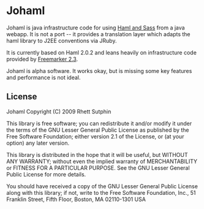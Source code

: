 Johaml
======

Johaml is java infrastructure code for using [Haml and Sass][haml] from a java webapp.  It is not a port -- it provides a translation layer which adapts the haml library to J2EE conventions via JRuby.

It is currently based on Haml 2.0.2 and leans heavily on infrastructure code provided by [Freemarker 2.3][fm].

Johaml is alpha software.  It works okay, but is missing some key features and performance is not ideal.  

[haml]: http://haml.hamptoncatlin.com/
[fm]: http://freemarker.sourceforge.net/

License
-------
Johaml
Copyright (C) 2009 Rhett Sutphin

This library is free software; you can redistribute it and/or
modify it under the terms of the GNU Lesser General Public
License as published by the Free Software Foundation; either
version 2.1 of the License, or (at your option) any later version.

This library is distributed in the hope that it will be useful,
but WITHOUT ANY WARRANTY; without even the implied warranty of
MERCHANTABILITY or FITNESS FOR A PARTICULAR PURPOSE.  See the GNU
Lesser General Public License for more details.

You should have received a copy of the GNU Lesser General Public
License along with this library; if not, write to the Free Software
Foundation, Inc., 51 Franklin Street, Fifth Floor, Boston, MA  02110-1301  USA

